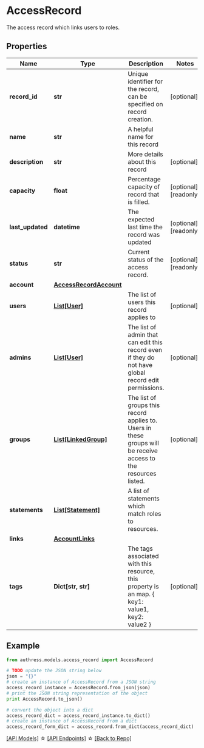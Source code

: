 # AccessRecord

The access record which links users to roles.

## Properties
Name | Type | Description | Notes
------------ | ------------- | ------------- | -------------
**record_id** | **str** | Unique identifier for the record, can be specified on record creation. | [optional]
**name** | **str** | A helpful name for this record |
**description** | **str** | More details about this record | [optional]
**capacity** | **float** | Percentage capacity of record that is filled. | [optional] [readonly]
**last_updated** | **datetime** | The expected last time the record was updated | [optional] [readonly]
**status** | **str** | Current status of the access record. | [optional] [readonly]
**account** | [**AccessRecordAccount**](AccessRecordAccount.md) |  |
**users** | [**List[User]**](User.md) | The list of users this record applies to | [optional]
**admins** | [**List[User]**](User.md) | The list of admin that can edit this record even if they do not have global record edit permissions. | [optional]
**groups** | [**List[LinkedGroup]**](LinkedGroup.md) | The list of groups this record applies to. Users in these groups will be receive access to the resources listed. | [optional]
**statements** | [**List[Statement]**](Statement.md) | A list of statements which match roles to resources. |
**links** | [**AccountLinks**](AccountLinks.md) |  |
**tags** | **Dict[str, str]** | The tags associated with this resource, this property is an map. { key1: value1, key2: value2 } | [optional]

## Example

```python
from authress.models.access_record import AccessRecord

# TODO update the JSON string below
json = "{}"
# create an instance of AccessRecord from a JSON string
access_record_instance = AccessRecord.from_json(json)
# print the JSON string representation of the object
print AccessRecord.to_json()

# convert the object into a dict
access_record_dict = access_record_instance.to_dict()
# create an instance of AccessRecord from a dict
access_record_form_dict = access_record.from_dict(access_record_dict)
```
[[API Models]](./README.md#documentation-for-models) ☆ [[API Endpoints]](./README.md#documentation-for-api-endpoints) ☆ [[Back to Repo]](../README.md)


